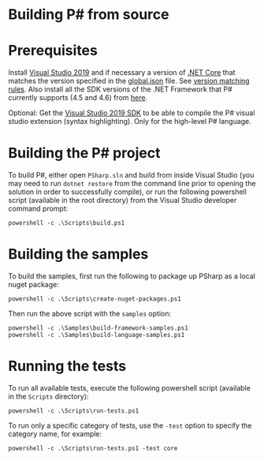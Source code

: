 Building P# from source
=======================

# Prerequisites
Install [Visual Studio 2019](https://www.visualstudio.com/downloads/) and if necessary a version of [.NET Core](https://dotnet.microsoft.com/download/dotnet-core) that matches the version specified in the [global.json](../global.json) file. See [version matching rules](https://docs.microsoft.com/en-us/dotnet/core/tools/global-json).  Also install all the SDK versions of the .NET Framework that P# currently supports (4.5 and 4.6) from [here](https://www.microsoft.com/net/download/archives).

Optional: Get the [Visual Studio 2019 SDK](https://docs.microsoft.com/en-us/visualstudio/extensibility/installing-the-visual-studio-sdk?view=vs-2019
) to be able to compile the P# visual studio extension (syntax highlighting). Only for the high-level P# language.

# Building the P# project
To build P#, either open `PSharp.sln` and build from inside Visual Studio (you may need to run `dotnet restore` from the command line prior to opening the solution in order to successfully compile), or run the following powershell script (available in the root directory) from the Visual Studio developer command prompt:
```
powershell -c .\Scripts\build.ps1
```

# Building the samples
To build the samples, first run the following to package up PSharp as
a local nuget package:
```
powershell -c .\Scripts\create-nuget-packages.ps1
```

Then run the above script with the `samples` option:
```
powershell -c .\Samples\build-framework-samples.ps1
powershell -c .\Samples\build-language-samples.ps1
```

# Running the tests
To run all available tests, execute the following powershell script (available in the `Scripts` directory):
```
powershell -c .\Scripts\run-tests.ps1
```

To run only a specific category of tests, use the `-test` option to specify the category name, for example:
```
powershell -c .\Scripts\run-tests.ps1 -test core
```
